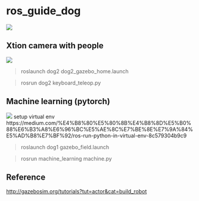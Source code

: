 # ros_guide_dog


<img src="https://github.com/tony92151/ros_guide_dog/blob/master/image/image10.gif"/>




## Xtion camera with people

<img src="https://github.com/tony92151/ros_guide_dog/blob/master/image/image11.png"/>

> roslaunch dog2 dog2_gazebo_home.launch

> rosrun dog2 keyboard_teleop.py





## Machine learning (pytorch)
<img src="https://github.com/tony92151/ros_guide_dog/blob/master/image/dqn.gif"/>
setup virtual env 
https://medium.com/%E4%B8%80%E5%80%8B%E4%B8%8D%E5%B0%88%E6%B3%A8%E6%96%BC%E5%AE%8C%E7%BE%8E%E7%9A%84%E5%AD%B8%E7%BF%92/ros-run-python-in-virtual-env-8c579304b9c9

> roslaunch  dog1 gazebo_field.launch

> rosrun machine_learning machine.py

## Reference

http://gazebosim.org/tutorials?tut=actor&cat=build_robot
